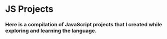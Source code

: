 # JS Projects
### Here is a compilation of JavaScript projects that I created while exploring and learning the language.
